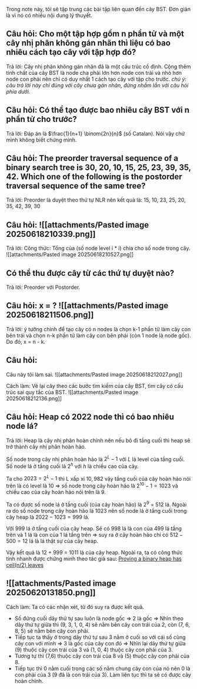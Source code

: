 Trong note này, tôi sẽ tập trung các bài tập liên quan đến cây BST. Đơn giản là vì nó có nhiều nội dung lý thuyết.

## Câu hỏi: Cho một tập hợp gồm n phần tử và một cây nhị phân không gán nhãn thì liệu có bao nhiêu cách tạo cây với tập hợp đó?
Trả lời: Cây nhị phân không gán nhãn đã là một cấu trúc cố định. Cộng thêm tính chất của cây BST là node cha phải lớn hơn node con trái và nhỏ hơn node con phải nên chỉ có duy nhất 1 cách tạo cây với tập cho trước. *chú ý: câu trả lời này chỉ đúng với cây chưa gán nhãn, đừng nhầm lẫn với câu hỏi phía dưới.*

## Câu hỏi: Có thể tạo được bao nhiêu cây BST với n phần tử cho trước?
Trả lời: Đáp án là $\frac{1}{n+1} \binom{2n}{n}$ (số Catalan). Nói vậy chứ mình không biết chứng minh.

## Câu hỏi: The preorder traversal sequence of a binary search tree is 30, 20, 10, 15, 25, 23, 39, 35, 42. Which one of the following is the postorder traversal sequence of the same tree?
Trả lời: Preorder là duyệt theo thứ tự NLR nên kết quả là: 15, 10, 23, 25, 20, 35, 42, 39, 30

## Câu hỏi: ![[attachments/Pasted image 20250618210339.png]]
Trả lời: Công thức: Tổng của (số node level i * i) chia cho số node trong cây.
![[attachments/Pasted image 20250618210527.png]]



## Có thể thu được cây từ các thứ tự duyệt nào?
Trả lời: Preorder với Postorder.

## Câu hỏi: x = ? ![[attachments/Pasted image 20250618211506.png]]
Trả lời: ý tưởng chính để tạo cây có n nodes là chọn k-1 phần tử làm cây con bên trái và chọn n-k phần tử làm cây con bên phải (còn 1 node là node gốc). Do đó, x = n - k.

## Câu hỏi:
Câu này tôi làm sai.
![[attachments/Pasted image 20250618212027.png]]

Cách làm: Vẽ lại cây theo các bước tìm kiếm của cây BST, tìm cây có cấu trúc sai quy tắc của BST.
![[attachments/Pasted image 20250618212136.png]]


## Câu hỏi: Heap có 2022 node thì có bao nhiêu node lá?
Trả lời: Heap là cây nhị phân hoàn chỉnh nên nếu bỏ đi tầng cuối thì heap sẽ trở thành cây nhị phân hoàn hảo.

Số node trong cây nhị phân hoàn hảo là $2^{L} - 1$ với $L$ là level của tầng cuối. Số node lá ở tầng cuối là $2^h$ với $h$ là chiều cao của cây.

Ta cho $2023 = 2^L - 1$ thì L xấp xỉ $10,982$ vậy tầng cuối của cây hoàn hảo nói trên là có level là 10 => số node trong cây hoàn hảo là $2^{10} - 1 = 1023$ và chiều cao của cây hoàn hảo nói trên là 9.

Ta có được số node lá ở tầng cuối (của cây hoàn hảo) là $2^9$ = 512 lá. Ngoài ra do số node trong cây hoàn hảo là 1023 nên số node lá ở tầng cuối trong cây heap là $2022 - 1023 = 999$ lá. 

Với 999 lá ở tầng cuối của cây heap. Sẽ có 998 lá là con của 499 lá tầng trên và 1 là là con của 1 lá tầng trên => suy ra ở cây hoàn hảo chỉ có $512 - 500 = 12$ lá là lá thật sự của cây heap.

Vậy kết quả là 12 + 999 = 1011 lá của cây heap.
Ngoài ra, ta có công thức tính nhanh được chứng minh theo tác giả sau: <a href="https://cs.stackexchange.com/questions/841/proving-a-binary-heap-has-lceil-n-2-rceil-leaves">Proving a binary heap has ceil(n/2) leaves</a>

## ![[attachments/Pasted image 20250620131850.png]]
Cách làm: Ta có các nhận xét, từ đó suy ra được kết quả.
- Số đứng cuối dãy thứ tự sau luôn là node gốc => 2 là gốc => Nhìn theo dãy thứ tự giữa thì (9, 3, 1, 0, 4) sẽ nằm bên cây con trái của 2, còn (7, 6, 8, 5) sẽ nằm bên cây con phải.
- Tiếp tục ta thấy ở trong dãy thứ tự sau 3 nằm ở cuối so với cái số cùng cây con với mình => 3 là gốc của cây con đó => Nhìn lại dãy thứ tự giữa (9) thuộc cây con trái của 3 và (1, 0, 4) thuộc cây con phải của 3.
- Tương tự thì (7,6) thuộc cây con trái của 8 và (5) thuộc cây con phải của 8.
- Tiếp tục thì 0 nằm cuối trong các số nằm chung cây con của nó nên 0 là con phải của 3 (9 đã là con trái của 3). Làm liên tục thì ta sẽ có được cây hoàn chỉnh.
